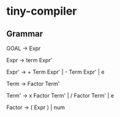 # tiny-compiler

## Grammar
GOAL -> Expr

Expr -> term Expr'

Expr' -> + Term Expr'  | - Term Expr' | e

Term -> Factor Term'

Term' -> x Factor Term'  | / Factor Term'  | e

Factor -> ( Expr ) | num